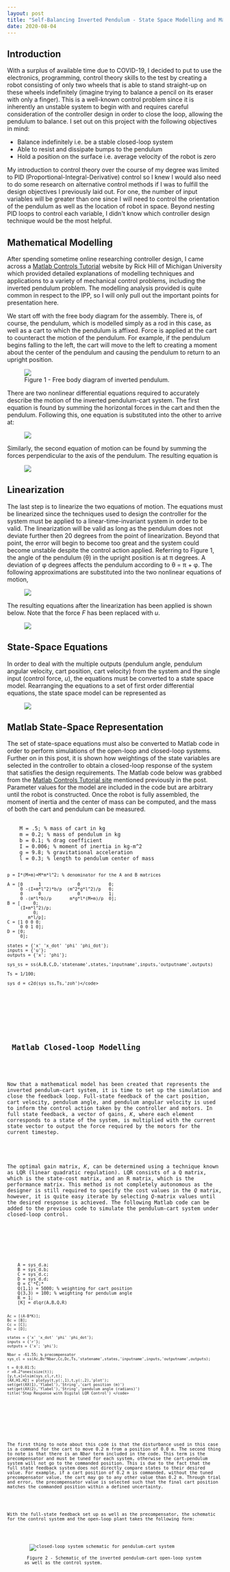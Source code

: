 ```yaml
---
layout: post
title: "Self-Balancing Inverted Pendulum - State Space Modelling and Matlab Simulations"
date: 2020-08-04
---
```

<h2> Introduction </h2>
<p>
With a surplus of available time due to COVID-19, I decided to put to use the electronics, programming, control theory skills to the test by creating a robot consisting of only two wheels that is able to stand straight-up on these wheels indefinitely (imagine trying to balance a pencil on its eraser with only a finger). This is a well-known control problem since it is inherently an unstable system to begin with and requires careful consideration of the controller design in order to close the loop, allowing the pendulum to balance. I set out on this project with the following objectives in mind:
</p>

<p>
  <ul>
    <li>
      <span> Balance indefinitely i.e. be a stable closed-loop system </span>
    </li>
    <li>
      <span> Able to resist and dissipate bumps to the pendulum </span>
    </li>
    <li>
      <span> Hold a position on the surface i.e. average velocity of the robot is zero </span>
    </li>

  </ul>
</p>

<p>
My introduction to control theory over the course of my degree was limited to PID (Proportional-Integral-Derivative) control so I knew I would also need to do some research on alternative control methods if I was to fulfill the design objectives I previously laid out. For one, the number of input variables will be greater than one since I will need to control the orientation of the pendulum as well as the location of robot in space. Beyond nesting PID loops to control each variable, I didn't know which controller design technique would be the most helpful.
</p>

<h2> Mathematical Modelling </h2>
<p>
After spending sometime online researching controller design, I came across a <a href="http://ctms.engin.umich.edu/CTMS/">Matlab Controls Tutorial</a> website by Rick Hill of Michigan University which provided detailed explanations of modelling techniques and applications to a variety of mechanical control problems, including the inverted pendulum problem. The modelling analysis provided is quite common in respect to the IPP, so I will only pull out the important points for presentation here.
</p>

<p>
We start off with the free body diagram for the assembly. There is, of course, the pendulum, which is modelled simply as a rod in this case, as well as a cart to which the pendulum is affixed. Force is applied at the cart to counteract the motion of the pendulum. For example, if the pendulum begins falling to the left, the cart will move to the left to creating a moment about the center of the pendulum and causing the pendulum to return to an upright position.
</p>

<figure>
  <img src="/images/sbip_modelling/free_body_diagram.JPG">
  <figcaption> Figure 1 - Free body diagram of inverted pendulum.</figcaption>
</figure>

<p>
There are two nonlinear differential equations required to accurately describe the motion of the inverted pendulum-cart system. The first equation is found by summing the horizontal forces in the cart and then the pendulum. Following this, one equation is substituted into the other to arrive at:
</p>

<figure>
  <img src="/images/sbip_modelling/horizontal_forces_eqn.JPG">
</figure>

<p>
Similarly, the second equation of motion can be found by summing the forces perpendicular to the axis of the pendulum. The resulting equation is
</p>

<figure>
  <img src="/images/sbip_modelling/pendulum_forces.JPG">
</figure>


<h2> Linearization </h2>
<p>
The last step is to linearize the two equations of motion. The equations must be linearized since the techniques used to design the controller for the system must be applied to a linear-time-invariant system in order to be valid. The linearization will be valid as long as the pendulum does not deviate further then 20 degrees from the point of linearization. Beyond that point, the error will begin to become too great and the system could become unstable despite the control action applied. Referring to Figure 1, the angle of the pendulum (&theta;) in the upright position is at &pi; degrees. A deviation of &phi; degrees affects the pendulum according to &theta; = &pi; + &phi;. The following approximations are substituted into the two nonlinear equations of motion,
</p>

<figure>
  <img src="/images/sbip_modelling/linearization.JPG">
</figure>

<p>
The resulting equations after the linearization has been applied is shown below. Note that the force <em>F</em> has been replaced with <em>u</em>.
</p>

<figure>
  <img src="/images/sbip_modelling/linearized_eqns.JPG">
</figure>

<h2> State-Space Equations </h2>

<p>
In order to deal with the multiple outputs (pendulum angle, pendulum angular velocity, cart position, cart velocity) from the system and the single input (control force, <em>u</em>), the equations must be converted to a state space model. Rearranging the equations to a set of first order differential equations, the state space model can be represented as
</p>

<figure>
  <img src="/images/sbip_modelling/state_space_model.JPG">
</figure>

<h2> Matlab State-Space Representation </h2>

<p>
The set of state-space equations must also be converted to Matlab code in order to perform simulations of the open-loop and closed-loop systems. Further on in this post, it is shown how weightings of the state variables are selected in the controller to obtain a closed-loop response of the system that satisfies the design requirements.
The Matlab code below was grabbed from the <a href="http://ctms.engin.umich.edu/CTMS/">Matlab Controls Tutorial site</a> mentioned previously in the post. Parameter values for the model are included in the code but are arbitrary until the robot is constructed. Once the robot is fully assembled, the moment of inertia and the center of mass can be computed, and the mass of both the cart and pendulum can be measured.
</p>

<p>
  <pre>
    <code>
    M = .5; % mass of cart in kg
    m = 0.2; % mass of pendulum in kg
    b = 0.1; % drag coefficient
    I = 0.006; % moment of inertia in kg-m^2
    g = 9.8; % gravitational acceleration
    l = 0.3; % length to pendulum center of mass

    p = I*(M+m)+M*m*l^2; % denominator for the A and B matrices

    A = [0      1              0           0;
         0 -(I+m*l^2)*b/p  (m^2*g*l^2)/p   0;
         0      0              0           1;
         0 -(m*l*b)/p       m*g*l*(M+m)/p  0];
    B = [     0;
         (I+m*l^2)/p;
              0;
            m*l/p];
    C = [1 0 0 0;
         0 0 1 0];
    D = [0;
         0];

    states = {'x' 'x_dot' 'phi' 'phi_dot'};
    inputs = {'u'};
    outputs = {'x'; 'phi'};

    sys_ss = ss(A,B,C,D,'statename',states,'inputname',inputs,'outputname',outputs)

    Ts = 1/100;

    sys_d = c2d(sys_ss,Ts,'zoh')</code>
  </pre>
</p>

<h2> Matlab Closed-loop Modelling </h2>

<p>
Now that a mathematical model has been created that represents the inverted pendulum-cart system, it is time to set up the simulation and close the feedback loop. Full-state feedback of the cart position, cart velocity, pendulum angle, and pendulum angular velocity is used to inform the control action taken by the controller and motors. In full state feedback, a vector of gains, <em>K</em>, where each element corresponds to a state of the system, is multiplied with the current state vector to output the force required by the motors for the current timestep.
</p>

<p>
The optimal gain matrix, <em>K</em>, can be determined using a technique known as LQR (linear quadratic regulation). LQR consists of a Q matrix, which is the state-cost matrix, and an R matrix, which is the performance matrix. This method is not completely autonomous as the designer is still required to specify the cost values in the <em>Q</em> matrix, however, it is quite easy iterate by selecting <em>Q</em>-matrix values until the desired response is achieved. The following Matlab code can be added to the previous code to simulate the pendulum-cart system under closed-loop control.
</p>

<p>
  <pre>
    <code class="codebox">
    A = sys_d.a;
    B = sys_d.b;
    C = sys_d.c;
    D = sys_d.d;
    Q = C'*C;*
    Q(1,1) = 5000; % weighting for cart position
    Q(3,3) = 100; % weighting for pendulum angle
    R = 1;
    [K] = dlqr(A,B,Q,R)

    Ac = [(A-B*K)];
    Bc = [B];
    Cc = [C];
    Dc = [D];

    states = {'x' 'x_dot' 'phi' 'phi_dot'};
    inputs = {'r'};
    outputs = {'x'; 'phi'};

    Nbar = -61.55; % precompensator
    sys_cl = ss(Ac,Bc*Nbar,Cc,Dc,Ts,'statename',states,'inputname',inputs,'outputname',outputs);

    t = 0:0.01:5;
    r =0.2*ones(size(t));
    [y,t,x]=lsim(sys_cl,r,t);
    [AX,H1,H2] = plotyy(t,y(:,1),t,y(:,2),'plot');
    set(get(AX(1),'Ylabel'),'String','cart position (m)')
    set(get(AX(2),'Ylabel'),'String','pendulum angle (radians)')
    title('Step Response with Digital LQR Control') </code>
  </pre>
</p>

<p>
The first thing to note about this code is that the disturbance used in this case is a command for the cart to move 0.2 m from a position of 0.0 m. The second thing to note is that there is an <em>Nbar</em> term included in the code. This term is the precompensator and must be tuned for each system, otherwise the cart-pendulum system will not go to the commanded position. This is due to the fact that the full state feedback system does not directly compare states to their desired value. For example, if a cart position of 0.2 m is commanded, without the tuned precompensator value, the cart may go to any other value than 0.2 m. Through trial and error, the precompensator value is selected such that the final cart position matches the commanded position within a defined uncertainty.
</p>

<p>
With the full-state feedback set up as well as the precompensator, the schematic for the control system and the open-loop plant takes the following form:
</p>

<figure>
  <img src="/images/sbip_modelling/control_system_schematic.JPG" alt="closed-loop system schematic for pendulum-cart system">
  <figcaption> Figure 2 - Schematic of the inverted pendulum-cart open-loop system as well as the control system.</figcaption>
</figure>
